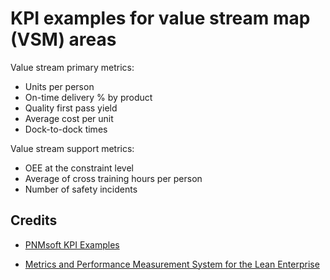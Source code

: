 # KPI examples for value stream map (VSM) areas

Value stream primary metrics:
* Units per person
* On-time delivery % by product
* Quality first pass yield
* Average cost per unit
* Dock-to-dock times

Value stream support metrics:
* OEE at the constraint level
* Average of cross training hours per person
* Number of safety incidents



<h2><a name="credits">Credits</a></h2>

* [PNMsoft KPI Examples](http://www.pnmsoft.com/resources/bpm-tutorial/key-performance-indicators/)

* [Metrics and Performance Measurement System for the Lean Enterprise](https://ocw.mit.edu/courses/aeronautics-and-astronautics/16-852j-integrating-the-lean-enterprise-fall-2005/lecture-notes/12_metrics.pdf)

